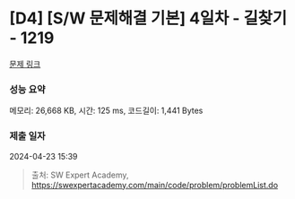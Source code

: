 # [D4] [S/W 문제해결 기본] 4일차 - 길찾기 - 1219 

[문제 링크](https://swexpertacademy.com/main/code/problem/problemDetail.do?contestProbId=AV14geLqABQCFAYD) 

### 성능 요약

메모리: 26,668 KB, 시간: 125 ms, 코드길이: 1,441 Bytes

### 제출 일자

2024-04-23 15:39



> 출처: SW Expert Academy, https://swexpertacademy.com/main/code/problem/problemList.do